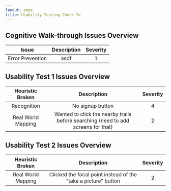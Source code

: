 ```yaml
---
layout: page 
title: Usability Testing Check-In
---
```


## Cognitive Walk-through Issues Overview 
| Issue | Description | Severity |
| :----: | :----: | :----: |
| Error Prevention | asdf | 1 |

## Usability Test 1 Issues Overview 
| Heuristic Broken | Description | Severity |
| :----: | :----: | :----: |
| Recognition | No signup button  | 4 |
| Real World Mapping | Wanted to click the nearby trails before searching (need to add screens for that)| 2 |

## Usability Test 2 Issues Overview 
| Heuristic Broken | Description | Severity |
| :----: | :----: | :----: |
| Real World Mapping | Clicked the focal point instead of the "take a picture" button | 2 |
